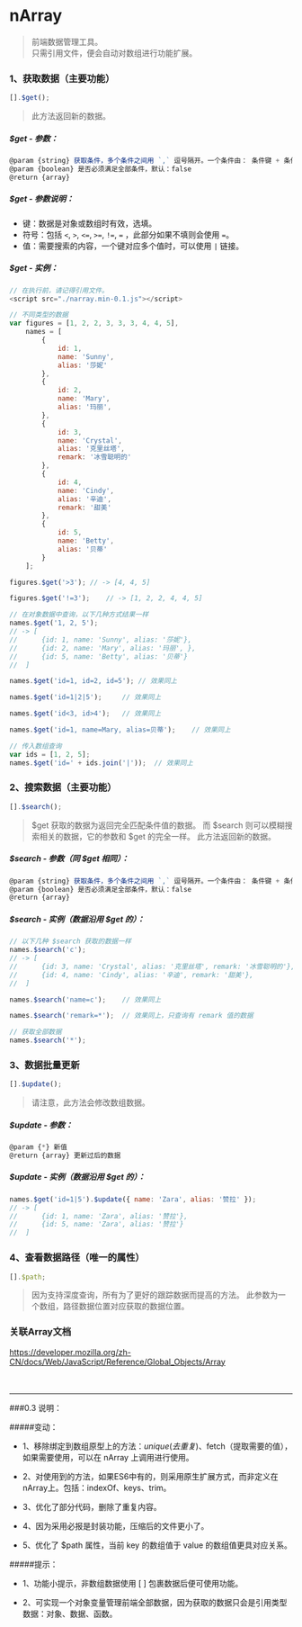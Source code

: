 # nArray
> 前端数据管理工具。<br />
> 只需引用文件，便会自动对数组进行功能扩展。<br/>

### 1、获取数据（主要功能）
```javascript
[].$get();
```
> 此方法返回新的数据。

##### $get - 参数：
```javascript
@param {string} 获取条件，多个条件之间用 `,` 逗号隔开。一个条件由： 条件键 + 条件符号 + 匹配值。
@param {boolean} 是否必须满足全部条件，默认：false
@return {array}
```

##### $get - 参数说明：
* 键：数据是对象或数组时有效，选填。
* 符号：包括 `<`, `>`, `<=`, `>=`, `!=`, `=` ，此部分如果不填则会使用 `=`。
* 值：需要搜索的内容，一个键对应多个值时，可以使用 `|` 链接。

##### $get - 实例：
```javascript
// 在执行前，请记得引用文件。
<script src="./narray.min-0.1.js"></script>

// 不同类型的数据
var figures = [1, 2, 2, 3, 3, 3, 4, 4, 5],
    names = [
		{
			id: 1,
			name: 'Sunny',
			alias: '莎妮'
		},
		{
			id: 2,
			name: 'Mary',
			alias: '玛丽',
		},
		{
			id: 3,
			name: 'Crystal',
			alias: '克里丝塔',
			remark: '冰雪聪明的'
		},
		{
			id: 4,
			name: 'Cindy',
			alias: '辛迪',
			remark: '甜美'
		},
		{
			id: 5,
			name: 'Betty',
			alias: '贝蒂'
		}
    ];

figures.$get('>3');	// -> [4, 4, 5]

figures.$get('!=3');	// -> [1, 2, 2, 4, 4, 5]

// 在对象数据中查询，以下几种方式结果一样
names.$get('1, 2, 5');		
// -> [
//		{id: 1, name: 'Sunny', alias: '莎妮'},
//		{id: 2, name: 'Mary', alias: '玛丽', }, 
//		{id: 5, name: 'Betty', alias: '贝蒂'}
// 	]

names.$get('id=1, id=2, id=5');	// 效果同上

names.$get('id=1|2|5');		// 效果同上

names.$get('id<3, id>4');	// 效果同上

names.$get('id=1, name=Mary, alias=贝蒂');	// 效果同上

// 传入数组查询
var ids = [1, 2, 5];
names.$get('id=' + ids.join('|'));	// 效果同上
```

### 2、搜索数据（主要功能）

```javascript
[].$search();
```
> $get 获取的数据为返回完全匹配条件值的数据。
> 而 $search 则可以模糊搜索相关的数据，它的参数和 $get 的完全一样。
> 此方法返回新的数据。

##### $search - 参数（同 $get 相同）：
```javascript
@param {string} 获取条件，多个条件之间用 `,` 逗号隔开。一个条件由： 条件键 + 条件符号 + 匹配值。
@param {boolean} 是否必须满足全部条件，默认：false
@return {array}
```

##### $search - 实例（数据沿用 $get 的）：
```javascript
// 以下几种 $search 获取的数据一样
names.$search('c');
// -> [
//		{id: 3, name: 'Crystal', alias: '克里丝塔', remark: '冰雪聪明的'}, 
//		{id: 4, name: 'Cindy', alias: '辛迪', remark: '甜美'},
// 	]

names.$search('name=c');	// 效果同上

names.$search('remark=*');	// 效果同上，只查询有 remark 值的数据

// 获取全部数据
names.$search('*');
```

### 3、数据批量更新

```javascript
[].$update();
```
> 请注意，此方法会修改数组数据。

##### $update - 参数：
```javascript
@param {*} 新值
@return {array} 更新过后的数据
```

##### $update - 实例（数据沿用 $get 的）：
```javascript
names.$get('id=1|5').$update({ name: 'Zara', alias: '赞拉' });
// -> [
//		{id: 1, name: 'Zara', alias: '赞拉'},
//		{id: 5, name: 'Zara', alias: '赞拉'}
// 	]
```

### 4、查看数据路径（唯一的属性）

```javascript
[].$path;
```
> 因为支持深度查询，所有为了更好的跟踪数据而提高的方法。
> 此参数为一个数组，路径数据位置对应获取的数据位置。

### 关联Array文档
https://developer.mozilla.org/zh-CN/docs/Web/JavaScript/Reference/Global_Objects/Array
<br/>
<br/>
<br/>
<hr/>
###0.3 说明：

#####变动：

* 1、移除绑定到数组原型上的方法：$unique(去重复)、$fetch（提取需要的值），如果需要使用，可以在 nArray 上调用进行使用。

* 2、对使用到的方法，如果ES6中有的，则采用原生扩展方式，而非定义在 nArray上。包括：indexOf、keys、trim。

* 3、优化了部分代码，删除了重复内容。

* 4、因为采用必报是封装功能，压缩后的文件更小了。

* 5、优化了 $path 属性，当前 key 的数组值于 value 的数组值更具对应关系。


#####提示：

* 1、功能小提示，非数组数据使用 [ ] 包裹数据后便可使用功能。

* 2、可实现一个对象变量管理前端全部数据，因为获取的数据只会是引用类型数据：对象、数据、函数。




